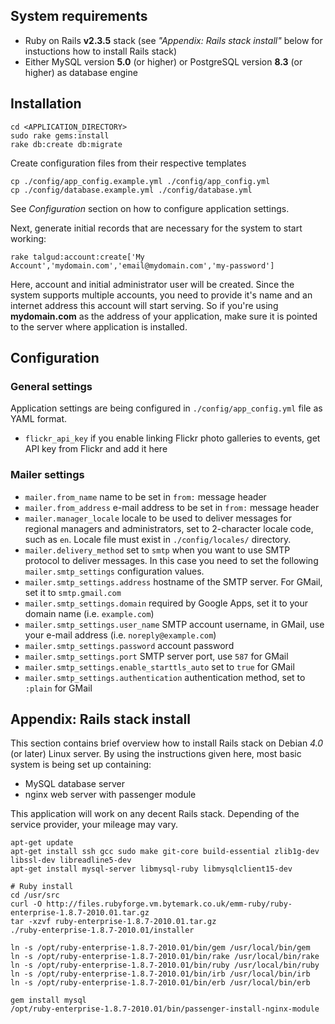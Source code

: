 System requirements
-------------------

* Ruby on Rails **v2.3.5** stack (see *"Appendix: Rails stack install"* below for instuctions how to install Rails stack)
* Either MySQL version **5.0** (or higher) or PostgreSQL version **8.3** (or higher) as database engine

Installation
------------

    cd <APPLICATION_DIRECTORY>
    sudo rake gems:install
    rake db:create db:migrate

Create configuration files from their respective templates

    cp ./config/app_config.example.yml ./config/app_config.yml
    cp ./config/database.example.yml ./config/database.yml

See *Configuration* section on how to configure application settings.

Next, generate initial records that are necessary for the system to start working:

    rake talgud:account:create['My Account','mydomain.com','email@mydomain.com','my-password']

Here, account and initial administrator user will be created. Since the system supports multiple accounts, you need to provide it's name and an internet address this account will start serving. So if you're using **mydomain.com** as the address of your application, make sure it is pointed to the server where application is installed.

Configuration
-------------

### General settings

Application settings are being configured in `./config/app_config.yml` file as YAML format.

* `flickr_api_key` if you enable linking Flickr photo galleries to events, get API key from Flickr and add it here

### Mailer settings

* `mailer.from_name` name to be set in `from:` message header
* `mailer.from_address` e-mail address to be set in `from:` message header
* `mailer.manager_locale` locale to be used to deliver messages for regional managers and administrators, set to 2-character locale code, such as `en`. Locale file must exist in `./config/locales/` directory.
* `mailer.delivery_method` set to `smtp` when you want to use SMTP protocol to deliver messages. In this case you need to set the following `mailer.smtp_settings` configuration values.
* `mailer.smtp_settings.address` hostname of the SMTP server. For GMail, set it to `smtp.gmail.com`
* `mailer.smtp_settings.domain` required by Google Apps, set it to your domain name (i.e. `example.com`)
* `mailer.smtp_settings.user_name` SMTP account username, in GMail, use your e-mail address (i.e. `noreply@example.com`)
* `mailer.smtp_settings.password` account password
* `mailer.smtp_settings.port` SMTP server port, use `587` for GMail
* `mailer.smtp_settings.enable_starttls_auto` set to `true` for GMail
* `mailer.smtp_settings.authentication` authentication method, set to `:plain` for GMail

Appendix: Rails stack install
-----------------------------

This section contains brief overview how to install Rails stack on Debian *4.0* (or later) Linux server. By using the instructions given here, most basic system is being set up containing:

* MySQL database server
* nginx web server with passenger module

This application will work on any decent Rails stack. Depending of the service provider, your mileage may vary.

    apt-get update
    apt-get install ssh gcc sudo make git-core build-essential zlib1g-dev libssl-dev libreadline5-dev
    apt-get install mysql-server libmysql-ruby libmysqlclient15-dev
    
    # Ruby install
    cd /usr/src
    curl -O http://files.rubyforge.vm.bytemark.co.uk/emm-ruby/ruby-enterprise-1.8.7-2010.01.tar.gz
    tar -xzvf ruby-enterprise-1.8.7-2010.01.tar.gz
    ./ruby-enterprise-1.8.7-2010.01/installer
    
    ln -s /opt/ruby-enterprise-1.8.7-2010.01/bin/gem /usr/local/bin/gem
    ln -s /opt/ruby-enterprise-1.8.7-2010.01/bin/rake /usr/local/bin/rake
    ln -s /opt/ruby-enterprise-1.8.7-2010.01/bin/ruby /usr/local/bin/ruby
    ln -s /opt/ruby-enterprise-1.8.7-2010.01/bin/irb /usr/local/bin/irb
    ln -s /opt/ruby-enterprise-1.8.7-2010.01/bin/erb /usr/local/bin/erb
    
    gem install mysql
    /opt/ruby-enterprise-1.8.7-2010.01/bin/passenger-install-nginx-module

